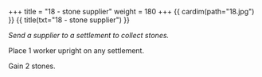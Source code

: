 +++
title = "18 - stone supplier"
weight = 180
+++
{{ cardim(path="18.jpg") }}
{{ title(txt="18 - stone supplier") }}


*Send a supplier to a settlement to collect stones.*

Place 1 worker upright on any settlement.

Gain 2 stones.
